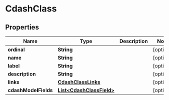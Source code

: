 

# CdashClass


## Properties

| Name | Type | Description | Notes |
|------------ | ------------- | ------------- | -------------|
|**ordinal** | **String** |  |  [optional] |
|**name** | **String** |  |  [optional] |
|**label** | **String** |  |  [optional] |
|**description** | **String** |  |  [optional] |
|**links** | [**CdashClassLinks**](CdashClassLinks.md) |  |  [optional] |
|**cdashModelFields** | [**List&lt;CdashClassField&gt;**](CdashClassField.md) |  |  [optional] |



